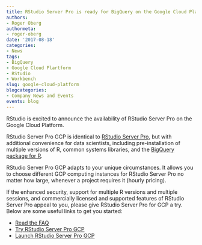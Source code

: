 ```yaml
---
title: RStudio Server Pro is ready for BigQuery on the Google Cloud Platform
authors:
- Roger Oberg
authormeta: 
- roger-oberg
date: '2017-08-18'
categories:
- News
tags:
- BigQuery
- Google Cloud Plartform
- RStudio
- Workbench
slug: google-cloud-platform
blogcategories:
- Company News and Events
events: blog
---
```


RStudio is excited to announce the availability of RStudio Server Pro on the Google Cloud Platform.

RStudio Server Pro GCP is identical to [RStudio Server Pro](https://www.rstudio.com/products/rstudio-server-pro/), but with additional convenience for data scientists, including pre-installation of multiple versions of R, common systems libraries, and the [BigQuery package for R](https://www.rstudio.com/blog/bigrquery-0-4-0/).

RStudio Server Pro GCP adapts to your unique circumstances. It allows you to choose different GCP computing instances for RStudio Server Pro no matter how large, whenever a project requires it (hourly pricing).

If the enhanced security, support for multiple R versions and multiple sessions, and commercially licensed and supported features of RStudio Server Pro appeal to you, please give RStudio Server Pro for GCP a try. Below are some useful links to get you started:

- [Read the FAQ](https://support.rstudio.com/hc/en-us/articles/115010424448-FAQ-for-RStudio-Server-Pro-GCP)
- [Try RStudio Server Pro GCP](https://support.rstudio.com/hc/en-us/articles/115010260627-RStudio-Server-Pro-for-Google-Cloud-Platform)
- [Launch RStudio Server Pro GCP](https://console.cloud.google.com/launcher/details/rstudio-launcher-public/rstudio-server-pro-for-gcp?q=rstudio)


